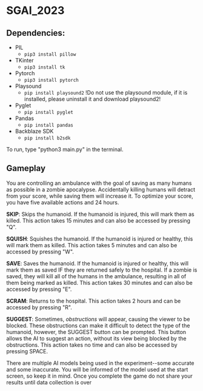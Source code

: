 # SGAI_2023

## Dependencies:
- PIL
  - `pip3 install pillow`
- TKinter
  - `pip3 install tk`
- Pytorch 
  - `pip3 install pytorch`
- Playsound
  - `pip install playsound2`
    !Do not use the playsound module, if it is installed, please uninstall it and download playsound2!
- Pyglet
  - `pip install pyglet`
- Pandas
  - `pip install pandas`
- Backblaze SDK
  - `pip install b2sdk`

To run, type "python3 main.py" in the terminal.

## Gameplay

You are controlling an ambulance with the goal of saving as many humans as possible in a zombie apocalypse. Accidentally killing humans will detract from your score, while saving them will increase it. To optimize your score, you have five available actions and 24 hours.

**SKIP**: Skips the humanoid. If the humanoid is injured, this will mark them as killed. This action takes 15 minutes and can also be accessed by pressing "Q".

**SQUISH**: Squishes the humanoid. If the humanoid is injured or healthy, this will mark them as killed. This action takes 5 minutes and can also be accessed by pressing "W".

**SAVE**: Saves the humanoid. If the humanoid is injured or healthy, this will mark them as saved IF they are returned safely to the hospital. If a zombie is saved, they will kill all of the humans in the ambulance, resulting in all of them being marked as killed. This action takes 30 minutes and can also be accessed by pressing "E".

**SCRAM**: Returns to the hospital. This action takes 2 hours and can be accessed by pressing "R".

**SUGGEST**: Sometimes, *obstructions* will appear, causing the viewer to be blocked. These obstructions can make it difficult to detect the type of the humanoid, however, the SUGGEST button can be prompted. This button allows the AI to suggest an action, without its view being blocked by the obstructions. This action takes no time and can also be accessed by pressing SPACE.

There are multiple AI models being used in the experiment--some accurate and some inaccurate. You will be informed of the model used at the start screen, so keep it in mind.
Once you complete the game do not share your results until data collection is over
